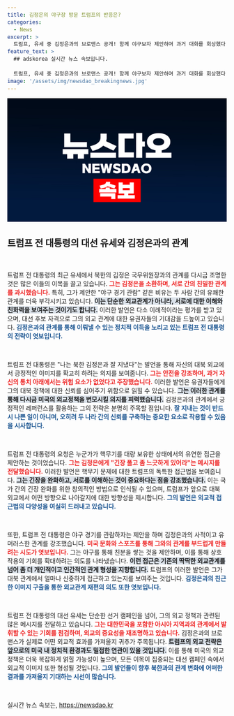 ```yaml
---
title: 김정은의 야구장 방문 트럼프의 반응은?
categories:
  - News
excerpt: >
  트럼프, 유세 중 김정은과의 브로맨스 공개! 함께 야구보자 제안하며 과거 대화를 회상했다. 핵무기 논의의 배경은? 클릭해서 확인하세요!
feature_text: >
  ## adskorea 실시간 뉴스 속보입니다.

  트럼프, 유세 중 김정은과의 브로맨스 공개! 함께 야구보자 제안하며 과거 대화를 회상했다. 핵무기 논의의 배경은? 클릭해서 확인하세요!
image: '/assets/img/newsdao_breakingnews.jpg'
---
```


<p><img src="/assets/img/newsdao_breakingnews.jpg" alt="adskorea 속보" /></p>

<h2 data-ke-size="size26">트럼프 전 대통령의 대선 유세와 김정은과의 관계</h2>

<p data-ke-size="size16">&nbsp;</p>

<p>트럼프 전 대통령의 최근 유세에서 북한의 김정은 국무위원장과의 관계를 다시금 조명한 것은 많은 이들의 이목을 끌고 있습니다. <b><span style="color: #ee2323;">그는 김정은을 소환하며, 서로 간의 친밀한 관계를 과시했습니다.</span></b> 특히, 그가 제안한 "야구 경기 관람" 같은 비유는 두 사람 간의 유쾌한 관계를 더욱 부각시키고 있습니다. <b><span style="background-color: #21538527;">이는 단순한 외교관계가 아니라, 서로에 대한 이해와 친화력을 보여주는 것이기도 합니다.</span></b> 이러한 발언은 다소 이례적이라는 평가를 받고 있으며, 대선 후보 자격으로 그의 외교 관계에 대한 유권자들의 기대감을 드높이고 있습니다. <b><span style="color: #1a5490;">김정은과의 관계를 통해 이뤄낼 수 있는 정치적 이득을 노리고 있는 트럼프 전 대통령의 전략이 엿보입니다.</span></b></p>

<p data-ke-size="size16">&nbsp;</p>

<p>트럼프 전 대통령은 "나는 북한 김정은과 잘 지냈다"는 발언을 통해 자신의 대북 외교에서 긍정적인 이미지를 확고히 하려는 의지를 보여줍니다. <b><span style="color: #ee2323;">그는 안전을 강조하며, 과거 자신의 통치 아래에서는 위험 요소가 없었다고 주장했습니다.</span></b> 이러한 발언은 유권자들에게 그의 대북 정책에 대한 신뢰를 심어주기 위함으로 읽힐 수 있습니다. <b><span style="background-color: #21538527;">그는 이러한 관계를 통해 다시금 미국의 외교정책을 변모시킬 의지를 피력했습니다.</span></b> 김정은과의 관계에서 긍정적인 레퍼런스를 활용하는 그의 전략은 분명히 주목할 점입니다. <b><span style="color: #1a5490;">잘 지내는 것이 반드시 나쁜 일이 아니며, 오히려 두 나라 간의 신뢰를 구축하는 중요한 요소로 작용할 수 있음을 시사합니다.</span></b></p>

<p data-ke-size="size16">&nbsp;</p>

<p>트럼프 전 대통령의 요청은 누군가가 핵무기를 대량 보유한 상태에서의 유연한 접근을 제안하는 것이었습니다. <b><span style="color: #ee2323;">그는 김정은에게 "긴장 풀고 좀 느긋하게 있어라"는 메시지를 전달했습니다.</span></b> 이러한 발언은 핵무기 문제에 대한 트럼프의 독특한 접근법을 보여줍니다. <b><span style="background-color: #21538527;">그는 긴장을 완화하고, 서로를 이해하는 것이 중요하다는 점을 강조했습니다.</span></b> 이는 국가 간의 긴장 완화를 위한 창의적인 방법으로 인식될 수 있으며, 트럼프가 앞으로 대북 외교에서 어떤 방향으로 나아갈지에 대한 방향성을 제시합니다. <b><span style="color: #1a5490;">그의 발언은 외교적 접근법의 다양성을 여실히 드러내고 있습니다.</span></b></p>

<p data-ke-size="size16">&nbsp;</p>

<p>또한, 트럼프 전 대통령은 야구 경기를 관람하자는 제안을 하며 김정은과의 사적이고 유머러스한 관계를 강조했습니다. <b><span style="color: #ee2323;">미국 문화와 스포츠를 통해 그와의 관계를 부드럽게 만들려는 시도가 엿보입니다.</span></b> 그는 야구를 통해 친분을 쌓는 것을 제안하며, 이를 통해 상호 작용의 기회를 확대하려는 의도를 나타냈습니다. <b><span style="background-color: #21538527;">이런 접근은 기존의 딱딱한 외교관계를 넘어 좀 더 개인적이고 인간적인 관계 형성을 지향합니다.</span></b> 트럼프의 이러한 발언은 그가 대북 관계에서 얼마나 신중하게 접근하고 있는지를 보여주는 것입니다. <b><span style="color: #1a5490;">김정은과의 친근한 이미지 구출을 통한 외교관계 재편의 의도 또한 엿보입니다.</span></b></p>

<p data-ke-size="size16">&nbsp;</p>

<p>트럼프 전 대통령의 대선 유세는 단순한 선거 캠페인을 넘어, 그의 외교 정책과 관련된 많은 메시지를 전달하고 있습니다. <b><span style="color: #ee2323;">그는 대한민국을 포함한 아시아 지역과의 관계에서 발휘할 수 있는 기회를 점검하며, 외교의 중요성을 재조명하고 있습니다.</span></b> 김정은과의 브로맨스가 실제로 어떤 외교적 효과를 가져올지 귀추가 주목됩니다. <b><span style="background-color: #21538527;">트럼프의 외교 전략은 앞으로의 미국 내 정치적 환경과도 밀접한 연관이 있을 것입니다.</span></b> 이를 통해 미국의 외교 정책은 더욱 복잡하게 얽힐 가능성이 높으며, 모든 이목이 집중되는 대선 캠페인 속에서 외교적 이미지 또한 형성될 것입니다. <b><span style="color: #1a5490;">그의 발언들이 향후 북한과의 관계 변화에 어떠한 결과를 가져올지 기대하는 시선이 많습니다.</span></b></p>

<p data-ke-size="size16">&nbsp;</p>
실시간 뉴스 속보는, <a href="https://newsdao.kr" rel="dofollow">https://newsdao.kr</a>


